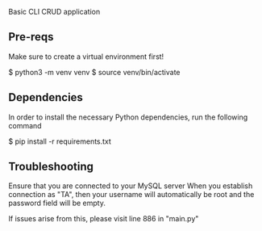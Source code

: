 Basic CLI CRUD application

## Pre-reqs
Make sure to create a virtual environment first!

$ python3 -m venv venv
$ source venv/bin/activate

## Dependencies
In order to install the necessary Python dependencies, run the following command

$ pip install -r requirements.txt

## Troubleshooting
Ensure that you are connected to your MySQL server
When you establish connection as "TA", then your username will automatically be root and 
the password field will be empty. 

If issues arise from this, please visit line 886 in "main.py"
